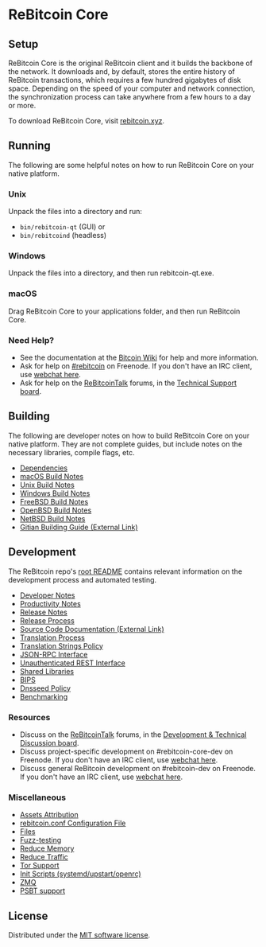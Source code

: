 ReBitcoin Core
=============

Setup
---------------------
ReBitcoin Core is the original ReBitcoin client and it builds the backbone of the network. It downloads and, by default, stores the entire history of ReBitcoin transactions, which requires a few hundred gigabytes of disk space. Depending on the speed of your computer and network connection, the synchronization process can take anywhere from a few hours to a day or more.

To download ReBitcoin Core, visit [rebitcoin.xyz](https://rebitcoin.xyz/download/).

Running
---------------------
The following are some helpful notes on how to run ReBitcoin Core on your native platform.

### Unix

Unpack the files into a directory and run:

- `bin/rebitcoin-qt` (GUI) or
- `bin/rebitcoind` (headless)

### Windows

Unpack the files into a directory, and then run rebitcoin-qt.exe.

### macOS

Drag ReBitcoin Core to your applications folder, and then run ReBitcoin Core.

### Need Help?

* See the documentation at the [Bitcoin Wiki](https://en.bitcoin.it/wiki/Main_Page)
for help and more information.
* Ask for help on [#rebitcoin](http://webchat.freenode.net?channels=bitcoin) on Freenode. If you don't have an IRC client, use [webchat here](http://webchat.freenode.net?channels=bitcoin).
* Ask for help on the [ReBitcoinTalk](https://bitcointalk.org/) forums, in the [Technical Support board](https://bitcointalk.org/index.php?board=4.0).

Building
---------------------
The following are developer notes on how to build ReBitcoin Core on your native platform. They are not complete guides, but include notes on the necessary libraries, compile flags, etc.

- [Dependencies](dependencies.md)
- [macOS Build Notes](build-osx.md)
- [Unix Build Notes](build-unix.md)
- [Windows Build Notes](build-windows.md)
- [FreeBSD Build Notes](build-freebsd.md)
- [OpenBSD Build Notes](build-openbsd.md)
- [NetBSD Build Notes](build-netbsd.md)
- [Gitian Building Guide (External Link)](https://github.com/bitcoin-core/docs/blob/master/gitian-building.md)

Development
---------------------
The ReBitcoin repo's [root README](/README.md) contains relevant information on the development process and automated testing.

- [Developer Notes](developer-notes.md)
- [Productivity Notes](productivity.md)
- [Release Notes](release-notes.md)
- [Release Process](release-process.md)
- [Source Code Documentation (External Link)](https://doxygen.bitcoincore.org/)
- [Translation Process](translation_process.md)
- [Translation Strings Policy](translation_strings_policy.md)
- [JSON-RPC Interface](JSON-RPC-interface.md)
- [Unauthenticated REST Interface](REST-interface.md)
- [Shared Libraries](shared-libraries.md)
- [BIPS](bips.md)
- [Dnsseed Policy](dnsseed-policy.md)
- [Benchmarking](benchmarking.md)

### Resources
* Discuss on the [ReBitcoinTalk](https://bitcointalk.org/) forums, in the [Development & Technical Discussion board](https://bitcointalk.org/index.php?board=6.0).
* Discuss project-specific development on #rebitcoin-core-dev on Freenode. If you don't have an IRC client, use [webchat here](http://webchat.freenode.net/?channels=bitcoin-core-dev).
* Discuss general ReBitcoin development on #rebitcoin-dev on Freenode. If you don't have an IRC client, use [webchat here](http://webchat.freenode.net/?channels=bitcoin-dev).

### Miscellaneous
- [Assets Attribution](assets-attribution.md)
- [rebitcoin.conf Configuration File](rebitcoin-conf.md)
- [Files](files.md)
- [Fuzz-testing](fuzzing.md)
- [Reduce Memory](reduce-memory.md)
- [Reduce Traffic](reduce-traffic.md)
- [Tor Support](tor.md)
- [Init Scripts (systemd/upstart/openrc)](init.md)
- [ZMQ](zmq.md)
- [PSBT support](psbt.md)

License
---------------------
Distributed under the [MIT software license](/COPYING).
